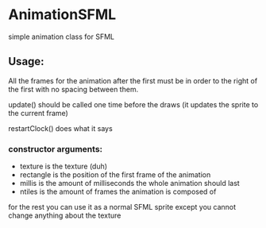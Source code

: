# AnimationSFML
simple animation class for SFML
## Usage:
All the frames for the animation after the first must be in order to the right of the first with no spacing between them.

update() should be called one time before the draws (it updates the sprite to the current frame)

restartClock() does what it says
### constructor arguments:
 * texture is the texture (duh)
 * rectangle is the position of the first frame of the animation
 * millis is the amount of milliseconds the whole animation should last
 * ntiles is the amount of frames the animation is composed of

for the rest you can use it as a normal SFML sprite except you cannot change anything about the texture
